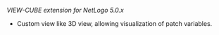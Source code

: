 _VIEW-CUBE extension for NetLogo 5.0.x_

* Custom view like 3D view, allowing visualization of patch variables.
